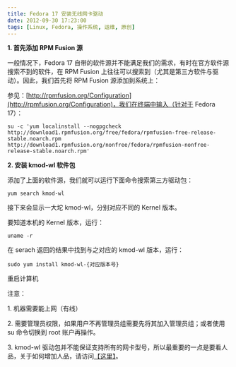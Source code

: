 ```yaml
---
title: Fedora 17 安装无线网卡驱动
date: 2012-09-30 17:23:00
tags: [Linux, Fedora, 操作系统, 运维, 原创]
---
```


**1\. 首先添加 RPM Fusion 源**

一般情况下，Fedora 17 自带的软件源并不能满足我们的需求，有时在官方软件源搜索不到的软件，在 RPM Fusion 上往往可以搜索到（尤其是第三方软件与驱动）。因此，我们首先将 RPM Fusion 源添加到系统上：

参见：[http://rpmfusion.org/Configuration](http://rpmfusion.org/Configuration)，我们在终端中输入（针对于 Fedora 17）：

```
su -c 'yum localinstall --nogpgcheck http://download1.rpmfusion.org/free/fedora/rpmfusion-free-release-stable.noarch.rpm http://download1.rpmfusion.org/nonfree/fedora/rpmfusion-nonfree-release-stable.noarch.rpm' 
```

**2\. 安装 kmod-wl 软件包**

添加了上面的软件源，我们就可以运行下面命令搜索第三方驱动包：

```
yum search kmod-wl
```

接下来会显示一大坨 kmod-wl，分别对应不同的 Kernel 版本。

要知道本机的 Kernel 版本，运行：

```
uname -r
```

在 serach 返回的结果中找到与之对应的 kmod-wl 版本，运行：

```
sudo yum install kmod-wl-{对应版本号}
```

重启计算机

注意：

1\. 机器需要能上网（有线）

2\. 需要管理员权限，如果用户不再管理员组需要先将其加入管理员组；或者使用 su 命令切换到 root 账户再操作。

3\. kmod-wl 驱动包并不能保证支持所有的网卡型号，所以最重要的一点是要看人品，关于如何增加人品，请访问[【这里】](http://my.oschina.net/apoptosis/)。